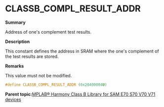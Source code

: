 # CLASSB\_COMPL\_RESULT\_ADDR

**Summary**

Address of one's complement test results.

**Description**

This constant defines the address in SRAM where the one's complement of the test results are stored.

**Remarks**

This value must not be modified.

```c
#define CLASSB_COMPL_RESULT_ADDR (0x20400004U)
```

**Parent topic:**[MPLAB® Harmony Class B Library for SAM E70 S70 V70 V71 devices](GUID-85C09776-46F4-43A4-9FA5-26997226A3EA.md)


